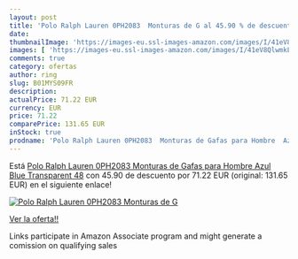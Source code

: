```yaml
---
layout: post
title: 'Polo Ralph Lauren 0PH2083  Monturas de G al 45.90 % de descuento'
date: 
thumbnailImage: 'https://images-eu.ssl-images-amazon.com/images/I/41eV8QlwmkL._SL200_.jpg'
images: [ 'https://images-eu.ssl-images-amazon.com/images/I/41eV8QlwmkL._SL200_.jpg' ]
comments: true
category: ofertas
author: ring
slug: B01MYS09FR
description:
actualPrice: 71.22 EUR
currency: EUR
price: 71.22
comparePrice: 131.65 EUR
inStock: true
prodname: 'Polo Ralph Lauren 0PH2083  Monturas de Gafas para Hombre  Azul  Blue Transparent   48'
---
```


Está [Polo Ralph Lauren 0PH2083  Monturas de Gafas para Hombre  Azul  Blue Transparent   48](https://www.amazon.es/dp/B01MYS09FR/?tag=tolees-21) con 45.90 de descuento por 71.22 EUR (original: 131.65 EUR) en el siguiente enlace!

[![Polo Ralph Lauren 0PH2083  Monturas de G](https://images-eu.ssl-images-amazon.com/images/I/41eV8QlwmkL._SL200_.jpg)](https://www.amazon.es/dp/B01MYS09FR/?tag=tolees-21)

[Ver la oferta!!](https://www.amazon.es/dp/B01MYS09FR/?tag=tolees-21)

Links participate in Amazon Associate program and might generate a comission on qualifying sales


